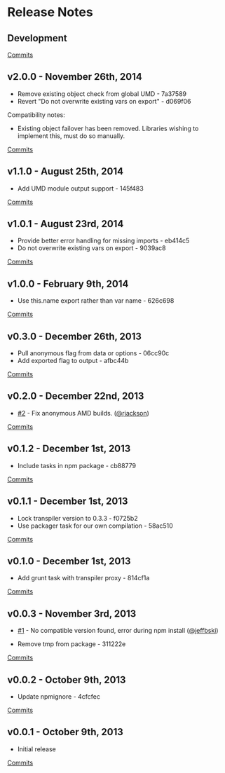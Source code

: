 # Release Notes

## Development

[Commits](https://github.com/kpdecker/es6-module-packager/compare/v2.0.0...master)

## v2.0.0 - November 26th, 2014
- Remove existing object check from global UMD - 7a37589
- Revert "Do not overwrite existing vars on export" - d069f06

Compatibility notes:
- Existing object failover has been removed. Libraries wishing to implement this, must do so manually.

[Commits](https://github.com/kpdecker/es6-module-packager/compare/v1.1.0...v2.0.0)

## v1.1.0 - August 25th, 2014
- Add UMD module output support - 145f483

[Commits](https://github.com/kpdecker/es6-module-packager/compare/v1.0.1...v1.1.0)

## v1.0.1 - August 23rd, 2014
- Provide better error handling for missing imports - eb414c5
- Do not overwrite existing vars on export - 9039ac8

[Commits](https://github.com/kpdecker/es6-module-packager/compare/v1.0.0...v1.0.1)

## v1.0.0 - February 9th, 2014
- Use this.name export rather than var name - 626c698

[Commits](https://github.com/kpdecker/es6-module-packager/compare/v0.3.0...v1.0.0)

## v0.3.0 - December 26th, 2013
- Pull anonymous flag from data or options - 06cc90c
- Add exported flag to output - afbc44b

[Commits](https://github.com/kpdecker/es6-module-packager/compare/v0.2.0...v0.3.0)

## v0.2.0 - December 22nd, 2013
- [#2](https://github.com/kpdecker/es6-module-packager/pull/2) - Fix anonymous AMD builds. ([@rjackson](https://api.github.com/users/rjackson))

[Commits](https://github.com/kpdecker/es6-module-packager/compare/v0.1.2...v0.2.0)

## v0.1.2 - December 1st, 2013

- Include tasks in npm package - cb88779

[Commits](https://github.com/kpdecker/es6-module-packager/compare/v0.1.1...v0.1.2)

## v0.1.1 - December 1st, 2013

- Lock transpiler version to 0.3.3 - f0725b2
- Use packager task for our own compilation - 58ac510

[Commits](https://github.com/kpdecker/es6-module-packager/compare/v0.1.0...v0.1.1)

## v0.1.0 - December 1st, 2013

- Add grunt task with transpiler proxy - 814cf1a

[Commits](https://github.com/kpdecker/es6-module-packager/compare/v0.0.3...v0.1.0)

## v0.0.3 - November 3rd, 2013

- [#1](https://github.com/kpdecker/es6-module-packager/issues/1) - No compatible version found, error during npm install ([@jeffbski](https://api.github.com/users/jeffbski))

- Remove tmp from package - 311222e

[Commits](https://github.com/kpdecker/es6-module-packager/compare/v0.0.2...v0.0.3)

## v0.0.2 - October 9th, 2013

- Update npmignore - 4cfcfec

[Commits](https://github.com/kpdecker/es6-module-packager/compare/v0.0.1...v0.0.2)

## v0.0.1 - October 9th, 2013

- Initial release

[Commits](https://github.com/kpdecker/es6-module-packager/compare/59d6737...v0.0.1)
